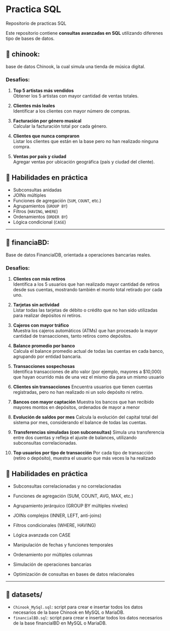 
# Practica SQL
Repositorio de practicas SQL

Este repositorio contiene **consultas avanzadas en SQL** utilizando diferenes tipo de bases de datos.

## 📁 chinook: 

base de datos Chinook, la cual simula una tienda de música digital.

### Desafíos:

1. **Top 5 artistas más vendidos**  
   Obtener los 5 artistas con mayor cantidad de ventas totales.

2. **Clientes más leales**  
   Identificar a los clientes con mayor número de compras.

3. **Facturación por género musical**  
   Calcular la facturación total por cada género.

4. **Clientes que nunca compraron**  
   Listar los clientes que están en la base pero no han realizado ninguna compra.

5. **Ventas por país y ciudad**  
   Agregar ventas por ubicación geográfica (país y ciudad del cliente).



## 🧠 Habilidades en práctica

- Subconsultas anidadas
- JOINs múltiples
- Funciones de agregación (`SUM`, `COUNT`, etc.)
- Agrupamientos (`GROUP BY`)
- Filtros (`HAVING`, `WHERE`)
- Ordenamientos (`ORDER BY`)
- Lógica condicional (`CASE`)

---

## 📁 financiaBD:

Base de datos FinancialDB, orientada a operaciones bancarias reales.

### Desafíos:

1. **Clientes con más retiros**  
   Identifica a los 5 usuarios que han realizado mayor cantidad de retiros desde sus cuentas, mostrando también el monto total retirado por cada uno.
   
2. **Tarjetas sin actividad**  
   Listar todas las tarjetas de débito o crédito que no han sido utilizadas para realizar depósitos ni retiros.

3. **Cajeros con mayor tráfico**  
   Muestra los cajeros automáticos (ATMs) que han procesado la mayor cantidad de transacciones, tanto retiros como depósitos.

4. **Balance promedio por banco**  
   Calcula el balance promedio actual de todas las cuentas en cada banco, agrupando por entidad bancaria.

5. **Transacciones sospechosas**  
   Identifica transacciones de alto valor (por ejemplo, mayores a $10,000) que hayan ocurrido más de una vez el mismo día para un mismo usuario

6. **Clientes sin transacciones**
   Encuentra usuarios que tienen cuentas registradas, pero no han realizado ni un solo depósito ni retiro.

7. **Bancos con mayor captación**
   Muestra los bancos que han recibido mayores montos en depósitos, ordenados de mayor a menor

8. **Evolución de saldos por mes**
   Calcula la evolución del capital total del sistema por mes, considerando el balance de todas las cuentas.

9. **Transferencias simuladas (con subconsultas)**
   Simula una transferencia entre dos cuentas y refleja el ajuste de balances, utilizando subconsultas correlacionadas.

10. **Top usuarios por tipo de transacción**
   Por cada tipo de transacción (retiro o depósito), muestra el usuario que más veces la ha realizado


## 🧠 Habilidades en práctica

   - Subconsultas correlacionadas y no correlacionadas

   - Funciones de agregación (SUM, COUNT, AVG, MAX, etc.)

   - Agrupamiento jerárquico (GROUP BY múltiples niveles)

   - JOINs complejos (INNER, LEFT, anti-joins)

   - Filtros condicionales (WHERE, HAVING)

   - Lógica avanzada con CASE

   - Manipulación de fechas y funciones temporales

   - Ordenamiento por múltiples columnas

   - Simulación de operaciones bancarias

   - Optimización de consultas en bases de datos relacionales

---


## 📁 datasets/

- `Chinook_MySql.sql`: script para crear e insertar todos los datos necesarios de la base Chinook en MySQL o MariaDB.
- `financialBD.sql`: script para crear e insertar todos los datos necesarios de la base financialBD en MySQL o MariaDB.